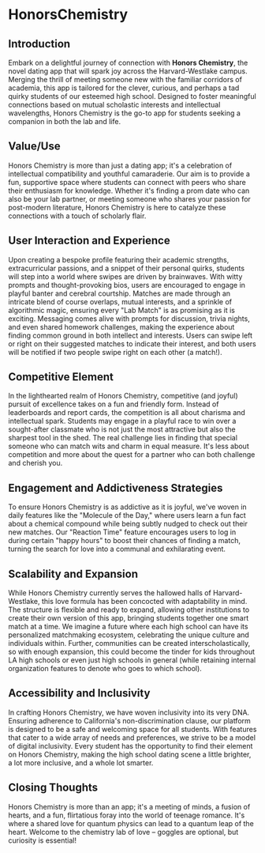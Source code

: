 # HonorsChemistry

## Introduction

Embark on a delightful journey of connection with **Honors Chemistry**, the novel dating app that will spark joy across the Harvard-Westlake campus. Merging the thrill of meeting someone new with the familiar corridors of academia, this app is tailored for the clever, curious, and perhaps a tad quirky students of our esteemed high school. Designed to foster meaningful connections based on mutual scholastic interests and intellectual wavelengths, Honors Chemistry is the go-to app for students seeking a companion in both the lab and life.

## Value/Use

Honors Chemistry is more than just a dating app; it's a celebration of intellectual compatibility and youthful camaraderie. Our aim is to provide a fun, supportive space where students can connect with peers who share their enthusiasm for knowledge. Whether it's finding a prom date who can also be your lab partner, or meeting someone who shares your passion for post-modern literature, Honors Chemistry is here to catalyze these connections with a touch of scholarly flair.

## User Interaction and Experience

Upon creating a bespoke profile featuring their academic strengths, extracurricular passions, and a snippet of their personal quirks, students will step into a world where swipes are driven by brainwaves. With witty prompts and thought-provoking bios, users are encouraged to engage in playful banter and cerebral courtship. Matches are made through an intricate blend of course overlaps, mutual interests, and a sprinkle of algorithmic magic, ensuring every "Lab Match" is as promising as it is exciting. Messaging comes alive with prompts for discussion, trivia nights, and even shared homework challenges, making the experience about finding common ground in both intellect and interests. Users can swipe left or right on their suggested matches to indicate their interest, and both users will be notified if two people swipe right on each other (a match!).

## Competitive Element

In the lighthearted realm of Honors Chemistry, competitive (and joyful) pursuit of excellence takes on a fun and friendly form. Instead of leaderboards and report cards, the competition is all about charisma and intellectual spark. Students may engage in a playful race to win over a sought-after classmate who is not just the most attractive but also the sharpest tool in the shed. The real challenge lies in finding that special someone who can match wits and charm in equal measure. It's less about competition and more about the quest for a partner who can both challenge and cherish you.

## Engagement and Addictiveness Strategies

To ensure Honors Chemistry is as addictive as it is joyful, we've woven in daily features like the "Molecule of the Day," where users learn a fun fact about a chemical compound while being subtly nudged to check out their new matches. Our "Reaction Time" feature encourages users to log in during certain "happy hours" to boost their chances of finding a match, turning the search for love into a communal and exhilarating event.

## Scalability and Expansion

While Honors Chemistry currently serves the hallowed halls of Harvard-Westlake, this love formula has been concocted with adaptability in mind. The structure is flexible and ready to expand, allowing other institutions to create their own version of this app, bringing students together one smart match at a time. We imagine a future where each high school can have its personalized matchmaking ecosystem, celebrating the unique culture and individuals within. Further, communities can be created interscholastically, so with enough expansion, this could become the tinder for kids throughout LA high schools or even just high schools in general (while retaining internal organization features to denote who goes to which school).

## Accessibility and Inclusivity

In crafting Honors Chemistry, we have woven inclusivity into its very DNA. Ensuring adherence to California's non-discrimination clause, our platform is designed to be a safe and welcoming space for all students. With features that cater to a wide array of needs and preferences, we strive to be a model of digital inclusivity. Every student has the opportunity to find their element on Honors Chemistry, making the high school dating scene a little brighter, a lot more inclusive, and a whole lot smarter.

## Closing Thoughts

Honors Chemistry is more than an app; it's a meeting of minds, a fusion of hearts, and a fun, flirtatious foray into the world of teenage romance. It's where a shared love for quantum physics can lead to a quantum leap of the heart. Welcome to the chemistry lab of love – goggles are optional, but curiosity is essential!

